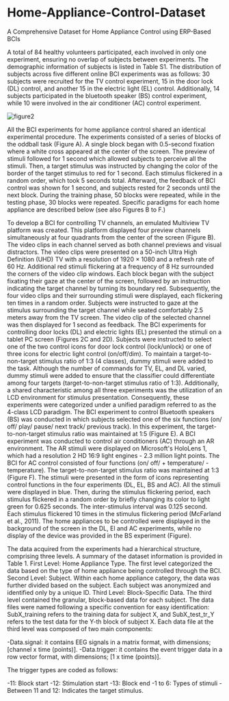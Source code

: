 # Home-Appliance-Control-Dataset
A Comprehensive Dataset for Home Appliance Control using ERP-Based BCIs

A total of 84 healthy volunteers participated, each involved in only one experiment, ensuring no overlap of subjects between experiments. The demographic information of subjects is listed in Table S1. The distribution of subjects across five different online BCI experiments was as follows: 30 subjects were recruited for the TV control experiment, 15 in the door lock (DL) control, and another 15 in the electric light (EL) control. Additionally, 14 subjects participated in the bluetooth speaker (BS) control experiment, while 10 were involved in the air conditioner (AC) control experiment.

![figure2](https://github.com/jml226/Home-Appliance-Control-Dataset/assets/128969655/4d415a6a-180f-40a8-a8cb-c0936b5506d1)

 All the BCI experiments for home appliance control shared an identical experimental procedure. The experiments consisted of a series of blocks of the oddball task (Figure A). A single block began with 0.5-second fixation where a white cross appeared at the center of the screen. The preview of stimuli followed for 1 second which allowed subjects to perceive all the stimuli. Then, a target stimulus was instructed by changing the color of the border of the target stimulus to red for 1 second. Each stimulus flickered in a random order, which took 5 seconds total. Afterward, the feedback of BCI control was shown for 1 second, and subjects rested for 2 seconds until the next block. During the training phase, 50 blocks were repeated, while in the testing phase, 30 blocks were repeated. Specific paradigms for each home appliance are described below (see also Figures B to F.)

 To develop a BCI for controlling TV channels, an emulated Multiview TV platform was created. This platform displayed four preview channels simultaneously at four quadrants from the center of the screen (Figure B). The video clips in each channel served as both channel previews and visual distractors. The video clips were presented on a 50-inch Ultra High Definition (UHD) TV with a resolution of 1920 × 1080 and a refresh rate of 60 Hz. Additional red stimuli flickering at a frequency of 8 Hz surrounded the corners of the video clip windows. Each block began with the subject fixating their gaze at the center of the screen, followed by an instruction indicating the target channel by turning its boundary red. Subsequently, the four video clips and their surrounding stimuli were displayed, each flickering ten times in a random order. Subjects were instructed to gaze at the stimulus surrounding the target channel while seated comfortably 2.5 meters away from the TV screen. The video clip of the selected channel was then displayed for 1 second as feedback.
The BCI experiments for controlling door locks (DL) and electric lights (EL) presented the stimuli on a tablet PC screen (Figures 2C and 2D). Subjects were instructed to select one of the two control icons for door lock control (lock/unlock) or one of three icons for electric light control (on/off/dim). To maintain a target-to-non-target stimulus ratio of 1:3 (4 classes), dummy stimuli were added to the task. Although the number of commands for TV, EL, and DL varied, dummy stimuli were added to ensure that the classifier could differentiate among four targets (target-to-non-target stimulus ratio of 1:3). Additionally, a shared characteristic among all three experiments was the utilization of an LCD environment for stimulus presentation. Consequently, these experiments were categorized under a unified paradigm referred to as the 4-class LCD paradigm. The BCI experiment to control Bluetooth speakers (BS) was conducted in which subjects selected one of the six functions (on/ off/ play/ pause/ next track/ previous track). In this experiment, the target-to-non-target stimulus ratio was maintained at 1:5 (Figure E). A BCI experiment was conducted to control air conditioners (AC) through an AR environment. The AR stimuli were displayed on Microsoft's HoloLens 1, which had a resolution 2 HD 16:9 light engines - 2.3 million light points. The BCI for AC control consisted of four functions (on/ off/ + temperature/ - temperature). The target-to-non-target stimulus ratio was maintained at 1:3 (Figure F). 
The stimuli were presented in the form of icons representing control functions in the four experiments (DL, EL, BS and AC). All the stimuli were displayed in blue. Then, during the stimulus flickering period, each stimulus flickered in a random order by briefly changing its color to light green for 0.625 seconds. The inter-stimulus interval was 0.125 second. Each stimulus flickered 10 times in the stimulus flickering period (McFarland et al., 2011). The home appliances to be controlled were displayed in the background of the screen in the DL, El and AC experiments, while no display of the device was provided in the BS experiment (Figure).

 The data acquired from the experiments had a hierarchical structure, comprising three levels. A summary of the dataset information is provided in Table 1. First Level: Home Appliance Type. The first level categorized the data based on the type of home appliance being controlled through the BCI. Second Level: Subject. Within each home appliance category, the data was further divided based on the subject. Each subject was anonymized and identified only by a unique ID. Third Level: Block-Specific Data. The third level contained the granular, block-based data for each subject. The data files were named following a specific convention for easy identification: SubX_training refers to the training data for subject X, and SubX_test_tr_Y refers to the test data for the Y-th block of subject X. Each data file at the third level was composed of two main components:

-Data.signal: it contains EEG signals in a matrix format, with dimensions; [channel x time (points)].
-Data.trigger: it contains the event trigger data in a row vector format, with dimensions; [1 x time (points)].

The trigger types are coded as follows:

-11: Block start
-12: Stimulation start
-13: Block end
-1 to 6: Types of stimuli
-Between 11 and 12: Indicates the target stimulus.


